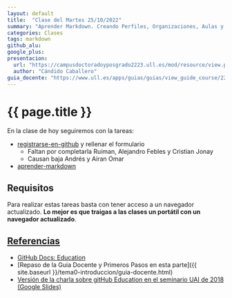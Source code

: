 ```yaml
---
layout: default
title:  "Clase del Martes 25/10/2022"
summary: "Aprender Markdown. Creando Perfiles, Organizaciones, Aulas y Asignaciones"
categories: Clases
tags: markdown 
github_alu: 
google_plus: 
presentacion: 
  url: "https://campusdoctoradoyposgrado2223.ull.es/mod/resource/view.php?id=843"
  author: "Cándido Caballero"
guia_docente: "https://www.ull.es/apps/guias/guias/view_guide_course/2223/125771143"
---
```


# {{ page.title }}



En la clase de hoy seguiremos  con la tareas:

* [registrarse-en-github]({{site.baseurl}}/tema0-introduccion/practicas/registrarse-en-github/) y rellenar el formulario
  * Faltan por completarla Ruiman, Alejandro Febles y Cristian Jonay
  * Causan baja Andrés y Airan Omar
* [aprender-markdown]({{site.baseurl}}/tema0-introduccion/practicas/aprender-markdown/)

## Requisitos

Para realizar estas tareas basta con tener acceso a un navegador actualizado. 
**Lo mejor es que traigas a las clases un portátil con un navegador actualizado**.


## [Referencias](references)

* [GitHub Docs: Education](https://docs.github.com/en/education)
* [Repaso de la Guia Docente y Primeros Pasos en esta parte]({{ site.baseurl }}/tema0-introduccion/guia-docente.html)
* [Versión de la charla sobre gitHub Education en el seminario UAI de 2018 (Google Slides)](https://docs.google.com/presentation/d/1LAZUS4SX7axmzEUElh2Oz2DqC1cJA6PUvb1KixJ1KWw/edit?usp=sharing)